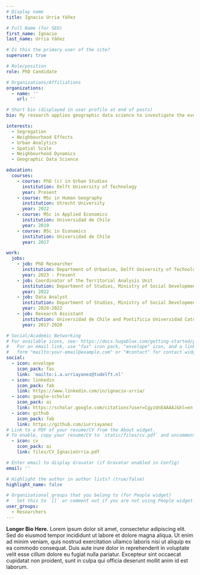 ```yaml
---
# Display name
title: Ignacio Urria Yáñez

# Full Name (for SEO)
first_name: Ignacio
last_name: Urria Yáñez

# Is this the primary user of the site?
superuser: true

# Role/position
role: PhD Candidate

# Organizations/Affiliations
organizations:
  - name: ''
    url: ''

# Short bio (displayed in user profile at end of posts)
bio: My research applies geographic data science to investigate the evolution of sociospatial inequalities over time and across spatial scales.

interests:
  - Segregation
  - Neighbourhood Effects
  - Urban Analytics
  - Spatial Scale
  - Neighbourhood Dynamics
  - Geographic Data Science

education:
  courses:
    - course: PhD (c) in Urban Studies
      institution: Delft University of Technology
      year: Present
    - course: MSc in Human Geography 
      institution: Utrecht University
      year: 2022
    - course: MSc in Applied Economics
      institution: Universidad de Chile
      year: 2019
    - course: BSc in Economics
      institution: Universidad de Chile
      year: 2017

work:
  jobs:
    - job: PhD Researcher 
      institution: Department of Urbanism, Delft University of Technology
      year: 2023 - Present
    - job: Coordinator of the Territorial Analysis Unit 
      institution: Department of Studies, Ministry of Social Development and Family, Chile
      year: 2022
    - job: Data Analyst
      institution: Department of Studies, Ministry of Social Development and Family, Chile
      year: 2020-2022
    - job: Research Assistant
      institution: Universidad de Chile and Pontificia Universidad Católica de Chile
      year: 2017-2020

# Social/Academic Networking
# For available icons, see: https://docs.hugoblox.com/getting-started/page-builder/#icons
#   For an email link, use "fas" icon pack, "envelope" icon, and a link in the
#   form "mailto:your-email@example.com" or "#contact" for contact widget.
social:
  - icon: envelope
    icon_pack: fas
    link: 'mailto:i.a.urriayanez@tudelft.nl'
  - icon: linkedin
    icon_pack: fab
    link: https://www.linkedin.com/in/ignacio-urria/
  - icon: google-scholar
    icon_pack: ai
    link: https://scholar.google.com/citations?user=CgyzUnEAAAAJ&hl=en
  - icon: github
    icon_pack: fab
    link: https://github.com/iurriayanez
# Link to a PDF of your resume/CV from the About widget.
# To enable, copy your resume/CV to `static/files/cv.pdf` and uncomment the lines below.
  - icon: cv
    icon_pack: ai
    link: files/CV_IgnacioUrria.pdf

# Enter email to display Gravatar (if Gravatar enabled in Config)
email: ''

# Highlight the author in author lists? (true/false)
highlight_name: false

# Organizational groups that you belong to (for People widget)
#   Set this to `[]` or comment out if you are not using People widget.
user_groups: 
  - Researchers
---
```


**Longer Bio Here.** Lorem ipsum dolor sit amet, consectetur adipiscing elit. Sed do eiusmod tempor incididunt ut labore et dolore magna aliqua. Ut enim ad minim veniam, quis nostrud exercitation ullamco laboris nisi ut aliquip ex ea commodo consequat. Duis aute irure dolor in reprehenderit in voluptate velit esse cillum dolore eu fugiat nulla pariatur. Excepteur sint occaecat cupidatat non proident, sunt in culpa qui officia deserunt mollit anim id est laborum.

